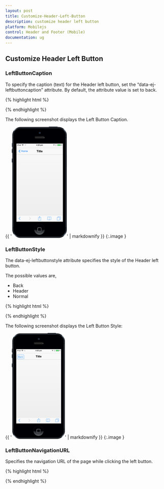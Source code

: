 ```yaml
---
layout: post
title: Customize-Header-Left-Button
description: customize header left button
platform: Mobilejs
control: Header and Footer (Mobile)
documentation: ug
---
```


## Customize Header Left Button

### LeftButtonCaption

To specify the caption (text) for the Header left button, set the “data-ej-leftbuttoncaption” attribute. By default, the attribute value is set to back.

{% highlight html %}



 <div id="header_sample" data-role="ejmheader" data-ej-showleftbutton="true" data-ej-leftbuttoncaption="Home" ></div>



{% endhighlight %}

The following screenshot displays the Left Button Caption.

{{ '![](Customize-Header-Left-Button_images/Customize-Header-Left-Button_img1.png)' | markdownify }}
{:.image }




### LeftButtonStyle

The data-ej-leftbuttonstyle attribute specifies the style of the Header left button.

The possible values are, 

* Back
* Header
* Normal



{% highlight html %}



<div id="header_sample" data-role="ejmheader" data-ej-showleftbutton="true" data-ej-leftbuttonstyle="normal" ></div>



{% endhighlight %}

The following screenshot displays the Left Button Style:

{{ '![](Customize-Header-Left-Button_images/Customize-Header-Left-Button_img2.png)' | markdownify }}
{:.image }




### LeftButtonNavigationURL

Specifies the navigation URL of the page while clicking the left button.

{% highlight html %}



<div id="header_sample" data-role="ejmheader" data-ej-showleftbutton="true" data-ej-leftbuttonnavigationurl="navigation.html" ></div>



{% endhighlight %}



